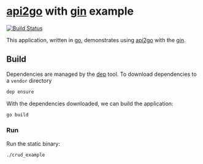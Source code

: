 # [api2go] with [gin] example
[![Build Status](https://travis-ci.org/LewisWatson/api2go-with-gin-example.svg?branch=master)](https://travis-ci.org/LewisWatson/api2go-with-gin-example)

This application, written in [go], demonstrates using [api2go] with the [gin].

## Build

Dependencies are managed by the [dep] tool. To download dependencies to a `vendor` directory

```bash
dep ensure
```

With the dependencies downloaded, we can build the application:

```bash
go build
```

### Run

Run the static binary:

```bash
./crud_example
```

[go]: https://golang.org/ "The Go Programming Language"
[api2go]: https://github.com/manyminds/api2go "JSONAPI.org Implementation for Go"
[gin]: https://github.com/gin-gonic/gin "HTTP web framework written in Go"
[dep]: https://github.com/golang/dep "Go dependency management tool"